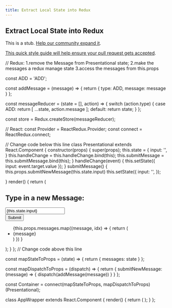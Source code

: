 ```yaml
---
title: Extract Local State into Redux
---
```

## Extract Local State into Redux

This is a stub. <a href='https://github.com/freecodecamp/guides/tree/master/src/pages/certifications/front-end-libraries/react-and-redux/extract-local-state-into-redux/index.md' target='_blank' rel='nofollow'>Help our community expand it</a>.

<a href='https://github.com/freecodecamp/guides/blob/master/README.md' target='_blank' rel='nofollow'>This quick style guide will help ensure your pull request gets accepted</a>.

<!-- The article goes here, in GitHub-flavored Markdown. Feel free to add YouTube videos, images, and CodePen/JSBin embeds  -->
// Redux:
1.remove the Message from Presentational state;
2.make the messages a redux manage state
3.access the messages from this.props 


const ADD = 'ADD';

const addMessage = (message) => {
  return {
    type: ADD,
    message: message
  }
};

const messageReducer = (state = [], action) => {
  switch (action.type) {
    case ADD:
      return [
        ...state,
        action.message
      ];
    default:
      return state;
  }
};

const store = Redux.createStore(messageReducer);

// React:
const Provider = ReactRedux.Provider;
const connect = ReactRedux.connect;

// Change code below this line
class Presentational extends React.Component {
  constructor(props) {
    super(props);
    this.state = {
      input: '',
    }
    this.handleChange = this.handleChange.bind(this);
    this.submitMessage = this.submitMessage.bind(this);
  }
  handleChange(event) {
    this.setState({
      input: event.target.value
    });
  }
  submitMessage() {
    this.props.submitNewMessage(this.state.input)
    this.setState({
      input: '',
    });

  }
  render() {
    return (
      <div>
        <h2>Type in a new Message:</h2>
        <input
          value={this.state.input}
          onChange={this.handleChange} /><br />
        <button onClick={this.submitMessage}>Submit</button>
        <ul>
          {this.props.messages.map((message, idx) => {
            return (
              <li key={idx}>{message}</li>
            )
          })
          }
        </ul>
      </div>
    );
  }
};
// Change code above this line

const mapStateToProps = (state) => {
  return { messages: state }
};

const mapDispatchToProps = (dispatch) => {
  return {
    submitNewMessage: (message) => {
      dispatch(addMessage(message))
    }
  }
};

const Container = connect(mapStateToProps, mapDispatchToProps)(Presentational);

class AppWrapper extends React.Component {
  render() {
    return (
      <Provider store={store}>
        <Container />
      </Provider>
    );
  }
};
